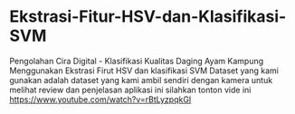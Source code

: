 # Ekstrasi-Fitur-HSV-dan-Klasifikasi-SVM
Pengolahan Cira Digital - Klasifikasi Kualitas Daging Ayam Kampung Menggunakan Ekstrasi Firut HSV dan klasifikasi SVM
Dataset yang kami gunakan adalah dataset yang kami ambil sendiri dengan kamera
untuk melihat review dan penjelasan aplikasi ini silahkan tonton vide ini https://www.youtube.com/watch?v=rBtLyzpqkGI
